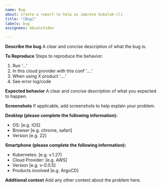 ```yaml
---
name: Bug
about: Create a report to help us improve kubelab-cli
title: "[Bug]"
labels: bug
assignees: mbianchidev

---
```


**Describe the bug**
A clear and concise description of what the bug is.

**To Reproduce**
Steps to reproduce the behavior:
1. Run '...'
2. In this cloud provider with this conf '....'
3. When using X product '....'
4. See error log/code

**Expected behavior**
A clear and concise description of what you expected to happen.

**Screenshots**
If applicable, add screenshots to help explain your problem.

**Desktop (please complete the following information):**
 - OS: [e.g. iOS]
 - Browser [e.g. chrome, safari]
 - Version [e.g. 22]

**Smartphone (please complete the following information):**
 - Kubernetes: [e.g. v.1.27]
 - Cloud Provider: [e.g. AWS]
 - Version [e.g. v-0.0.5]
- Products involved [e.g. ArgoCD]

**Additional context**
Add any other context about the problem here.
